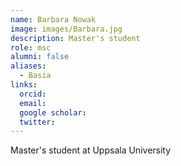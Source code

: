 ```yaml
---
name: Barbara Nowak
image: images/Barbara.jpg
description: Master's student
role: msc
alumni: false
aliases:
  - Basia
links:
  orcid: 
  email: 
  google scholar: 
  twitter: 
---
```

Master's student at Uppsala University